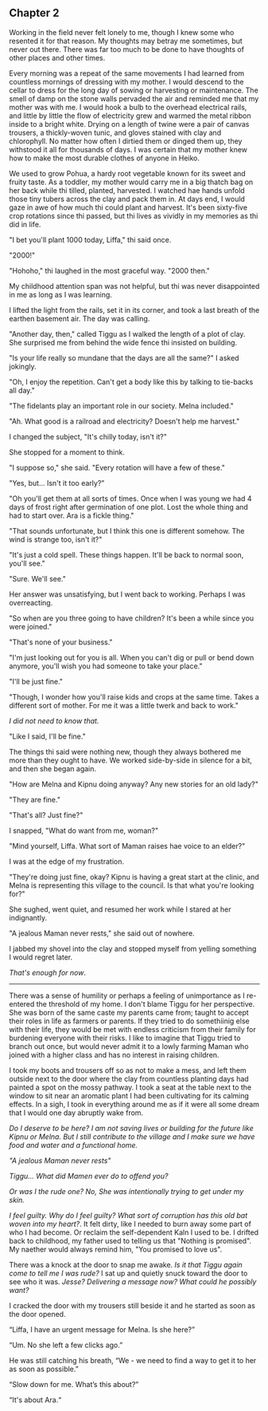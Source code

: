## Chapter 2

Working in the field never felt lonely to me, though I knew some who resented it for that reason. My thoughts may betray me sometimes, but never out there. There was far too much to be done to have thoughts of other places and other times.

Every morning was a repeat of the same movements I had learned from countless mornings of dressing with my mother. I would descend to the cellar to dress for the long day of sowing or harvesting or maintenance. The smell of damp on the stone walls pervaded the air and reminded me that my mother was with me. I would hook a bulb to the overhead electrical rails, and little by little the flow of electricity grew and warmed the metal ribbon inside to a bright white. Drying on a length of twine were a pair of canvas trousers, a thickly-woven tunic, and gloves stained with clay and chlorophyll. No matter how often I dirtied them or dinged them up, they withstood it all for thousands of days. I was certain that my mother knew how to make the most durable clothes of anyone in Heiko.

We used to grow Pohua, a hardy root vegetable known for its sweet and fruity taste. As a toddler, my mother would carry me in a big thatch bag on her back while thi tilled, planted, harvested. I watched hae hands unfold those tiny tubers across the clay and pack them in. At days end, I would gaze in awe of how much thi could plant and harvest. It's been sixty-five crop rotations since thi passed, but thi lives as vividly in my memories as thi did in life.

"I bet you'll plant 1000 today, Liffa," thi said once.

"2000!"

"Hohoho," thi laughed in the most graceful way. "2000 then."

My childhood attention span was not helpful, but thi was never disappointed in me as long as I was learning.

I lifted the light from the rails, set it in its corner, and took a last breath of the earthen basement air. The day was calling.

"Another day, then," called Tiggu as I walked the length of a plot of clay. She surprised me from behind the wide fence thi insisted on building.

"Is your life really so mundane that the days are all the same?" I asked jokingly.

"Oh, I enjoy the repetition. Can't get a body like this by talking to tie-backs all day."

"The fidelants play an important role in our society. Melna included."

"Ah. What good is a railroad and electricity? Doesn't help me harvest."

I changed the subject, "It's chilly today, isn't it?"

She stopped for a moment to think. 

"I suppose so," she said. "Every rotation will have a few of these."

"Yes, but... Isn't it too early?”

"Oh you'll get them at all sorts of times. Once when I was young we had 4 days of frost right after germination of one plot. Lost the whole thing and had to start over. Ara is a fickle thing."

"That sounds unfortunate, but I think this one is different somehow. The wind is strange too, isn't it?"

"It's just a cold spell. These things happen. It'll be back to normal soon, you'll see."

"Sure. We'll see."

Her answer was unsatisfying, but I went back to working. Perhaps I was overreacting.

"So when are you three going to have children? It's been a while since you were joined."

"That's none of your business."

"I'm just looking out for you is all. When you can't dig or pull or bend down anymore, you'll wish you had someone to take your place."

"I'll be just fine."

"Though, I wonder how you'll raise kids and crops at the same time. Takes a different sort of mother. For me it was a little twerk and back to work."

_I did not need to know that._

"Like I said, I'll be fine." 

The things thi said were nothing new, though they always bothered me more than they ought to have. We worked side-by-side in silence for a bit, and then she began again.

"How are Melna and Kipnu doing anyway? Any new stories for an old lady?"

"They are fine."

"That's all? Just fine?"

I snapped, "What do want from me, woman?"

"Mind yourself, Liffa. What sort of Maman raises hae voice to an elder?"

I was at the edge of my frustration.

"They're doing just fine, okay? Kipnu is having a great start at the clinic, and Melna is representing this village to the council. Is that what you're looking for?"

She sughed, went quiet, and resumed her work while I stared at her indignantly.

"A jealous Maman never rests," she said out of nowhere.

I jabbed my shovel into the clay and stopped myself from yelling something I would regret later. 

_That's enough for now_.

---

There was a sense of humility or perhaps a feeling of unimportance as I re-entered the threshold of my home. I don't blame Tiggu for her perspective. She was born of the same caste my parents came from; taught to accept their roles in life as farmers or parents. If they tried to do somethiinig else with their life, they would be met with endless criticism from their family for burdening everyone with their risks. I like to imagine that Tiggu tried to branch out once, but would never admit it to a lowly farming Maman who joined with a higher class and has no interest in raising children.

I took my boots and trousers off so as not to make a mess, and left them outside next to the door where the clay from countless planting days had painted a spot on the mossy pathway. I took a seat at the table next to the window to sit near an aromatic plant I had been cultivating for its calming effects. In a sigh, I took in everything around me as if it were all some dream that I would one day abruptly wake from.

_Do I deserve to be here? I am not saving lives or building for the future like Kipnu or Melna. But I still contribute to the village and I make sure we have food and water and a functional home._

_"A jealous Maman never rests"_

_Tiggu... What did Mamen ever do to offend you?_

_Or was I the rude one? No, She was intentionally trying to get under my skin._

_I feel guilty. Why do I feel guilty? What sort of corruption has this old bat woven into my heart?_. It felt dirty, like I needed to burn away some part of who I had become. Or reclaim the self-dependent Kaln I used to be. I drifted back to childhood, my father used to telling us that "Nothing is promised". My naether would always remind him, "You promised to love us".

There was a knock at the door to snap me awake. _Is it that Tiggu again come to tell me I was rude?_ I sat up and quietly snuck toward the door to see who it was. _Jesse? Delivering a message now? What could he possibly want?_

I cracked the door with my trousers still beside it and he started as soon as the door opened.

“Liffa, I have an urgent message for Melna. Is she here?”

“Um. No she left a few clicks ago.”

He was still catching his breath, “We - we need to find a way to get it to her as soon as possible.”

“Slow down for me. What’s this about?”

“It's about Ara.“
